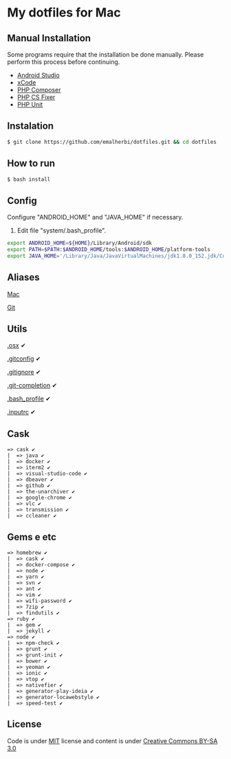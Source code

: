 # My dotfiles for Mac

## Manual Installation

Some programs require that the installation be done manually. Please perform this process before continuing.

- [Android Studio](https://developer.android.com/studio/install.html?hl=pt-br)
- [xCode](https://developer.apple.com/xcode/)
- [PHP Composer](https://getcomposer.org/download/)
- [PHP CS Fixer](https://github.com/FriendsOfPHP/PHP-CS-Fixer)
- [PHP Unit](https://phpunit.de/getting-started.html)

## Instalation

```bash
$ git clone https://github.com/emalherbi/dotfiles.git && cd dotfiles
```

## How to run

```bash
$ bash install
```

## Config

Configure "ANDROID_HOME" and "JAVA_HOME" if necessary.

1. Edit file "system/.bash_profile".

```bash
export ANDROID_HOME=${HOME}/Library/Android/sdk
export PATH=$PATH:$ANDROID_HOME/tools:$ANDROID_HOME/platform-tools
export JAVA_HOME='/Library/Java/JavaVirtualMachines/jdk1.8.0_152.jdk/Contents/Home'
```

## Aliases

[Mac](https://github.com/emalherbi/dotfiles/blob/master/system/.bash_profile)

[Git](https://github.com/emalherbi/dotfiles/blob/master/git/.gitconfig)

## Utils

[.osx](https://github.com/emalherbi/dotfiles/blob/master/osx/.osx) ✔

[.gitconfig](https://github.com/emalherbi/dotfiles/blob/master/git/.gitconfig) ✔

[.gitignore](https://github.com/emalherbi/dotfiles/blob/master/git/.gitignore) ✔

[.git-completion](https://raw.githubusercontent.com/git/git/master/contrib/completion/git-completion.bash) ✔

[.bash_profile](https://github.com/emalherbi/dotfiles/blob/master/system/.bash_profile) ✔

[.inputrc](https://github.com/emalherbi/dotfiles/blob/master/system/.inputrc) ✔

## Cask

```
=> cask ✔
|  => java ✔
|  => docker ✔
|  => iterm2 ✔
|  => visual-studio-code ✔
|  => dbeaver ✔
|  => github ✔
|  => the-unarchiver ✔
|  => google-chrome ✔
|  => vlc ✔
|  => transmission ✔
|  => ccleaner ✔
```

## Gems e etc

```
=> homebrew ✔
|  => cask ✔
|  => docker-compose ✔
|  => node ✔
|  => yarn ✔
|  => svn ✔
|  => ant ✔
|  => vim ✔
|  => wifi-password ✔
|  => 7zip ✔
|  => findutils ✔
=> ruby ✔
|  => gem ✔
|  => jekyll ✔
=> node ✔
|  => npm-check ✔
|  => grunt ✔
|  => grunt-init ✔
|  => bower ✔
|  => yeoman ✔
|  => ionic ✔
|  => vtop ✔
|  => nativefier ✔
|  => generator-play-ideia ✔
|  => generator-locawebstyle ✔
|  => speed-test ✔
```

## License

Code is under [MIT](http://davidsonfellipe.mit-license.org) license and content is under [Creative Commons BY-SA 3.0](http://creativecommons.org/licenses/by-sa/3.0/deed.en_US)
